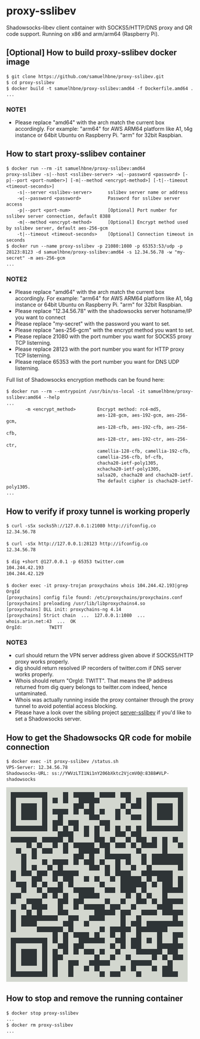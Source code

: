 # proxy-sslibev

Shadowsocks-libev client container with SOCKS5/HTTP/DNS proxy and QR code support. Running on x86 and arm/arm64 (Raspberry Pi).

## [Optional] How to build proxy-sslibev docker image

```shell
$ git clone https://github.com/samuelhbne/proxy-sslibev.git
$ cd proxy-sslibev
$ docker build -t samuelhbne/proxy-sslibev:amd64 -f Dockerfile.amd64 .
...
```

### NOTE1

- Please replace "amd64" with the arch match the current box accordingly. For example: "arm64" for AWS ARM64 platform like A1, t4g instance or 64bit Ubuntu on Raspberry Pi. "arm" for 32bit Raspbian.

## How to start proxy-sslibev container

```shell
$ docker run --rm -it samuelhbne/proxy-sslibev:amd64
proxy-sslibev -s|--host <sslibev-server> -w|--password <password> [-p|--port <port-number>] [-m|--method <encrypt-method>] [-t|--timeout <timeout-seconds>]
    -s|--server <sslibev-server>      sslibev server name or address
    -w|--password <password>          Password for sslibev server access
    -p|--port <port-num>              [Optional] Port number for sslibev server connection, default 8388
    -m|--method <encrypt-method>      [Optional] Encrypt method used by sslibev server, default aes-256-gcm
    -t|--timeout <timeout-seconds>    [Optional] Connection timeout in seconds
$ docker run --name proxy-sslibev -p 21080:1080 -p 65353:53/udp -p 28123:8123 -d samuelhbne/proxy-sslibev:amd64 -s 12.34.56.78 -w "my-secret" -m aes-256-gcm
...
```

### NOTE2

- Please replace "amd64" with the arch match the current box accordingly. For example: "arm64" for AWS ARM64 platform like A1, t4g instance or 64bit Ubuntu on Raspberry Pi. "arm" for 32bit Raspbian.
- Please replace "12.34.56.78" with the shadowsocks server hotsname/IP you want to connect
- Please replace "my-secret" with the password you want to set.
- Please replace "aes-256-gcm" with the encrypt method you want to set.
- Please replace 21080 with the port number you want for SOCKS5 proxy TCP listerning.
- Please replace 28123 with the port number you want for HTTP proxy TCP listerning.
- Please replace 65353 with the port number you want for DNS UDP listerning.

Full list of Shadowsocks encryption methods can be found here:

```shell
$ docker run --rm --entrypoint /usr/bin/ss-local -it samuelhbne/proxy-sslibev:amd64 --help
...
       -m <encrypt_method>        Encrypt method: rc4-md5,
                                  aes-128-gcm, aes-192-gcm, aes-256-gcm,
                                  aes-128-cfb, aes-192-cfb, aes-256-cfb,
                                  aes-128-ctr, aes-192-ctr, aes-256-ctr,
                                  camellia-128-cfb, camellia-192-cfb,
                                  camellia-256-cfb, bf-cfb,
                                  chacha20-ietf-poly1305,
                                  xchacha20-ietf-poly1305,
                                  salsa20, chacha20 and chacha20-ietf.
                                  The default cipher is chacha20-ietf-poly1305.
...
```

## How to verify if proxy tunnel is working properly

```shell
$ curl -sSx socks5h://127.0.0.1:21080 http://ifconfig.co
12.34.56.78

$ curl -sSx http://127.0.0.1:28123 http://ifconfig.co
12.34.56.78

$ dig +short @127.0.0.1 -p 65353 twitter.com
104.244.42.193
104.244.42.129

$ docker exec -it proxy-trojan proxychains whois 104.244.42.193|grep OrgId
[proxychains] config file found: /etc/proxychains/proxychains.conf
[proxychains] preloading /usr/lib/libproxychains4.so
[proxychains] DLL init: proxychains-ng 4.14
[proxychains] Strict chain  ...  127.0.0.1:1080  ...  whois.arin.net:43  ...  OK
OrgId:          TWITT
```

### NOTE3

- curl should return the VPN server address given above if SOCKS5/HTTP proxy works properly.
- dig should return resolved IP recorders of twitter.com if DNS server works properly.
- Whois should return "OrgId: TWITT". That means the IP address returned from dig query belongs to twitter.com indeed, hence untaminated.
- Whois was actually running inside the proxy container through the proxy tunnel to avoid potential access blocking.
- Please have a look over the sibling project [server-sslibev](https://github.com/samuelhbne/server-sslibev) if you'd like to set a Shadowsocks server.

## How to get the Shadowsocks QR code for mobile connection

```shell
$ docker exec -it proxy-sslibev /status.sh
VPS-Server: 12.34.56.78
Shadowsocks-URL: ss://YWVzLTI1Ni1nY206bXktc2VjcmV0@:8388#VLP-shadowsocks
```

![QR code example](https://github.com/samuelhbne/proxy-sslibev/blob/master/images/qr-sslibev.png)

## How to stop and remove the running container

```shell
$ docker stop proxy-sslibev
...
$ docker rm proxy-sslibev
...
```
